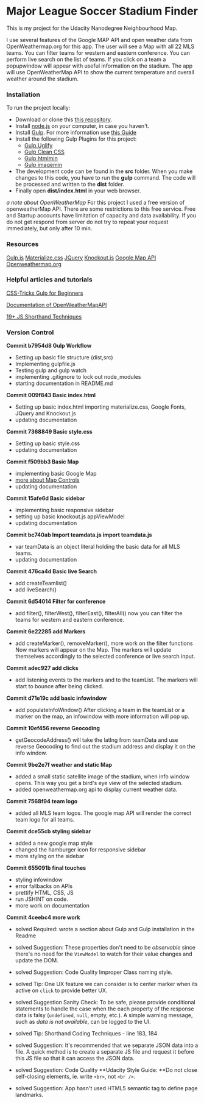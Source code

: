 # Major League Soccer Stadium Finder

This is my project for the Udacity Nanodegree Neighbourhood Map.

I use several features of the Google MAP API and open weather data from OpenWeathermap.org for this app. The user will see a Map with all 22 MLS teams. You can filter teams for western and eastern conference. You can perform live search on the list of teams. If you click on a team a popupwindow will appear with useful information on the stadium. The app will use OpenWeatherMap API to show the current temperature and overall weather around the stadium. 

### Installation

To run the project locally:

* Download or clone this [this repository](https://github.com/Anskiere1974/MLSStadiumFinder).
* Install [node.js](https://nodejs.org/en/) on your computer, in case you haven't.
* Install [Gulp](http://gulpjs.com/). For more information use [this Guide](https://css-tricks.com/gulp-for-beginners/)
* Install the following Gulp Plugins for this project:
  * [Gulp Uglify](https://www.npmjs.com/package/gulp-uglify)
  * [Gulp Clean CSS](https://www.npmjs.com/package/gulp-clean-css)
  * [Gulp htmlmin](https://www.npmjs.com/package/gulp-htmlmin)
  * [Gulp imagemin](https://www.npmjs.com/package/gulp-imagemin)
* The development code can be found in the __src__ folder. When you make changes to this code, you have to run the __gulp__ command. The code will be processed and written to the __dist__ folder.
* Finally open __dist/index.html__ in your web browser.

_a note about OpenWeatherMap_
For this project I used a free version of openweatherMap API. There are some restrictions to this free service. Free and Startup accounts have limitation of capacity and data availability. If you do not get respond from server do not try to repeat your request immediately, but only after 10 min.

### Resources

[Gulp.js](http://www.gulp.js.com)
[Materialize.css](http://materializecss.com/)
[JQuery](https://jquery.com/)
[Knockout.js](http://knockoutjs.com/)
[Google Map API]()
[Openweathermap.org](http://openweathermap.org/)

### Helpful articles and tutorials

[CSS-Tricks Gulp for Beginners](https://css-tricks.com/gulp-for-beginners/)

[Documentation of OpenWeatherMapAPI](http://openweathermap.org/api)

[19+ JS Shorthand Techniques](https://www.sitepoint.com/shorthand-javascript-techniques/)

### Version Control

__Commit b7954d8 Gulp Workflow__

* Setting up basic file structure (dist,src)
* Implementing gulpfile.js
* Testing gulp and gulp watch
* implementing .gitignore to lock out node_modules
* starting documentation in README.md

__Commit 009f843 Basic index.html__

* Setting up basic index.html importing materialize.css, Google Fonts, JQuery and Knockout.js
* updating documentation

__Commit 7368849 Basic style.css__

* Setting up basic style.css
* updating documentation

__Commit f509bb3 Basic Map__

* implementing basic Google Map
* [more about Map Controls](https://developers.google.com/maps/documentation/javascript/controls)
* updating documentation

__Commit 15afe6d Basic sidebar__

* implementing basic responsive sidebar
* setting up basic knockout.js appViewModel
* updating documentation

__Commit bc740ab Import teamdata.js import teamdata.js__

* var teamData is an object literal holding the basic data for all MLS teams.
* updating documentation

__Commit 476ca4d Basic live Search__

* add createTeamlist()
* add liveSearch()

__Commit 6d54014 Filter for conference__

+ add filter(), filterWest(), filterEast(), filterAll()
  now you can filter the teams for western and eastern conference.

__Commit 6e22285 add Markers__

* add createMarker(), removeMarker(), more work on the filter functions
  Now markers will appear on the Map. The markers will update themselves accordingly to the selected conference or live search input.

__Commit adec927 add clicks__

* add listening events to the markers and to the teamList. The markers will start to bounce after being clicked.

__Commit d71e19c add basic infowindow__

* add populateInfoWindow()
  After clicking a team in the teamList or a marker on the map, an infowindow with more information will pop up.

__Commit 10ef456 reverse Geocoding__

* getGeocodeAddress() will take the latlng from teamData and use reverse Geocoding to find out the stadium address and display it on the info window.

__Commit 9be2e7f weather and static Map__

* added a small static satellite image of the stadium, when info window opens. This way you get a bird's eye view of the selected stadium.
* added openweathermap.org api to display current weather data.

__Commit 7568f94 team logo__

* added all MLS team logos. The google map API will render the correct team logo for all teams.

__Commit dce55cb styling sidebar__

* added a new google map style
* changed the hamburger icon for responsive sidebar
* more styling on the sidebar

__Commit 655091b final touches__

* styling infowindow
* error fallbacks on APIs
* prettify HTML, CSS, JS
* run JSHINT on code.
* more work on documentation

__Commit 4ceebc4 more work__

* solved Required: wrote a section about Gulp and Gulp installation in the Readme

* solved Suggestion: These properties don't need to be *observable* since there's no need for the `ViewModel` to watch for their value changes and update the DOM.

* solved Suggestion: Code Quality Improper Class naming style.

* solved Tip: One UX feature we can consider is to center marker when its active on `click` to provide better UX.

* solved Suggestion Sanity Check: To be safe, please provide conditional statements to handle the case when the each property of the response data is falsy (`undefined`, `null`, empty, etc.). A simple warning message, such as *data is not available*, can be logged to the UI.

* solved Tip: Shorthand Coding Techniques - line 183, 184

* solved Suggestion: It's recommended that we separate JSON data into a file. A quick method is to create a separate JS file and request it before this JS file so that it can access the JSON data.

* solved Suggestion: Code Quality **Udacity Style Guide: **Do not close self-closing elements, ie. write `<br>`, not `<br />`.

* solved Suggestion: App hasn't used HTML5 semantic tag to define page landmarks.

  ​

  ​       